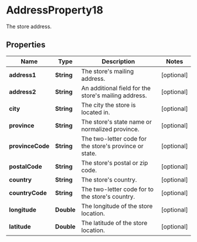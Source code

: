 

# AddressProperty18

The store address.

## Properties

| Name | Type | Description | Notes |
|------------ | ------------- | ------------- | -------------|
|**address1** | **String** | The store&#39;s mailing address. |  [optional] |
|**address2** | **String** | An additional field for the store&#39;s mailing address. |  [optional] |
|**city** | **String** | The city the store is located in. |  [optional] |
|**province** | **String** | The store&#39;s state name or normalized province. |  [optional] |
|**provinceCode** | **String** | The two-letter code for the store&#39;s province or state. |  [optional] |
|**postalCode** | **String** | The store&#39;s postal or zip code. |  [optional] |
|**country** | **String** | The store&#39;s country. |  [optional] |
|**countryCode** | **String** | The two-letter code for to the store&#39;s country. |  [optional] |
|**longitude** | **Double** | The longitude of the store location. |  [optional] |
|**latitude** | **Double** | The latitude of the store location. |  [optional] |




